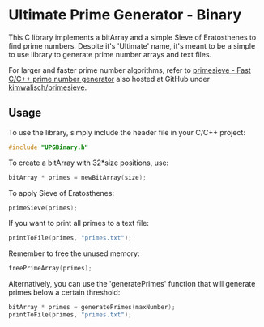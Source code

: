 # Ultimate Prime Generator - Binary

This C library implements a bitArray and a simple Sieve of Eratosthenes to find prime numbers. Despite it's 'Ultimate' name, it's meant to be a simple to use library to generate prime number arrays and text files.

For larger and faster prime number algorithms, refer to [primesieve - Fast C/C++ prime number generator](http://primesieve.org) also hosted at GitHub under [kimwalisch/primesieve](https://github.com/kimwalisch/primesieve).

## Usage

To use the library, simply include the header file in your C/C++ project:

```c
#include "UPGBinary.h"
```

To create a bitArray with 32*size positions, use:

```c
bitArray * primes = newBitArray(size);
```

To apply Sieve of Eratosthenes:

```c
primeSieve(primes);
```

If you want to print all primes to a text file:

```c
printToFile(primes, "primes.txt");
```

Remember to free the unused memory:

```c
freePrimeArray(primes);
```

Alternatively, you can use the 'generatePrimes' function that will generate primes below a certain threshold:

```c
bitArray * primes = generatePrimes(maxNumber);
printToFile(primes, "primes.txt");
```
